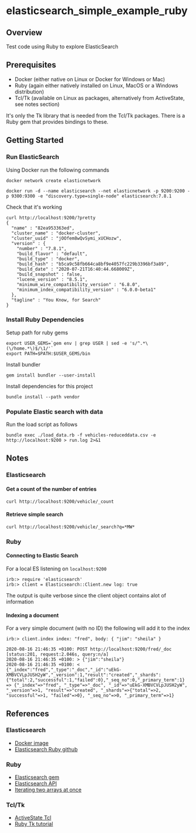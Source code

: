 # elasticsearch_simple_example_ruby

## Overview

Test code using Ruby to explore ElasticSearch 



## Prerequisites 

* Docker (either native on Linux or Docker for Windows or Mac)
* Ruby (again either natively installed on Linux, MacOS or a Windows distribution)
* Tcl/Tk (available on Linux as packages, alternatively from ActiveState, see notes section)

It's only the Tk library that is needed from the Tcl/Tk packages.  There is a Ruby gem that provides
bindings to these.



## Getting Started
 
### Run ElasticSearch 

Using Docker run the following commands

```
docker network create elasticnetwork

docker run -d --name elasticsearch --net elasticnetwork -p 9200:9200 -p 9300:9300 -e "discovery.type=single-node" elasticsearch:7.8.1
```

Check that it's working

```
curl http://localhost:9200/?pretty
{
  "name" : "82ea953363ed",
  "cluster_name" : "docker-cluster",
  "cluster_uuid" : "jOOfem8wQvSymi_xUCHozw",
  "version" : {
    "number" : "7.8.1",
    "build_flavor" : "default",
    "build_type" : "docker",
    "build_hash" : "b5ca9c58fb664ca8bf9e4057fc229b3396bf3a89",
    "build_date" : "2020-07-21T16:40:44.668009Z",
    "build_snapshot" : false,
    "lucene_version" : "8.5.1",
    "minimum_wire_compatibility_version" : "6.8.0",
    "minimum_index_compatibility_version" : "6.0.0-beta1"
  },
  "tagline" : "You Know, for Search"
}
```

### Install Ruby Dependencies

Setup path for ruby gems

```
export USER_GEMS=`gem env | grep USER | sed -e 's/^.*\(\/home.*\)$/\1/'`
export PATH=$PATH:$USER_GEMS/bin
```

Install bundler

```
gem install bundler --user-install

```

Install dependencies for this project 

```
bundle install --path vendor
```



### Populate Elastic search with data

Run the load script as follows

```
bundle exec ./load_data.rb -f vehicles-reduceddata.csv -e http://localhost:9200 > run.log 2>&1 
```




## Notes

### Elasticsearch

#### Get a count of the number of entries

```
curl http://localhost:9200/vehicle/_count
```



#### Retrieve simple search 

```
curl http://localhost:9200/vehicle/_search?q=*MW*
```



### Ruby

#### Connecting to Elastic Search

For a local ES listening on `localhost:9200`

```
irb:> require 'elasticsearch'
irb:> client = Elasticsearch::Client.new log: true
```

The output is quite verbose since the client object contains alot of information


#### Indexing a document

For a very simple document (with no ID) the following will add it to the index

```
irb:> client.index index: "fred", body: { "jim": "sheila" }

2020-08-16 21:46:35 +0100: POST http://localhost:9200/fred/_doc [status:201, request:2.046s, query:n/a]
2020-08-16 21:46:35 +0100: > {"jim":"sheila"}
2020-08-16 21:46:35 +0100: < {"_index":"fred","_type":"_doc","_id":"uEkG-XMBVCVLpJUSH2yW","_version":1,"result":"created","_shards":{"total":2,"successful":1,"failed":0},"_seq_no":0,"_primary_term":1}
=> {"_index"=>"fred", "_type"=>"_doc", "_id"=>"uEkG-XMBVCVLpJUSH2yW", "_version"=>1, "result"=>"created", "_shards"=>{"total"=>2, "successful"=>1, "failed"=>0}, "_seq_no"=>0, "_primary_term"=>1}
```




## References

### Elasticsearch

* [Docker image](https://hub.docker.com/_/elasticsearch)
* [Elasticsearch Ruby github](https://github.com/elastic/elasticsearch-ruby)


### Ruby

* [Elasticsearch gem](https://rubygems.org/gems/elasticsearch/versions/7.8.1)
* [Elasticsearch API](https://www.rubydoc.info/gems/elasticsearch-api/Elasticsearch)
* [Iterating two arrays at once](https://stackoverflow.com/questions/3580049/whats-the-ruby-way-to-iterate-over-two-arrays-at-once)


### Tcl/Tk

* [ActiveState Tcl](https://www.activestate.com/products/tcl/downloads/)
* [Ruby Tk tutorial](http://rubylearning.com/satishtalim/ruby_tk_tutorial.html)



